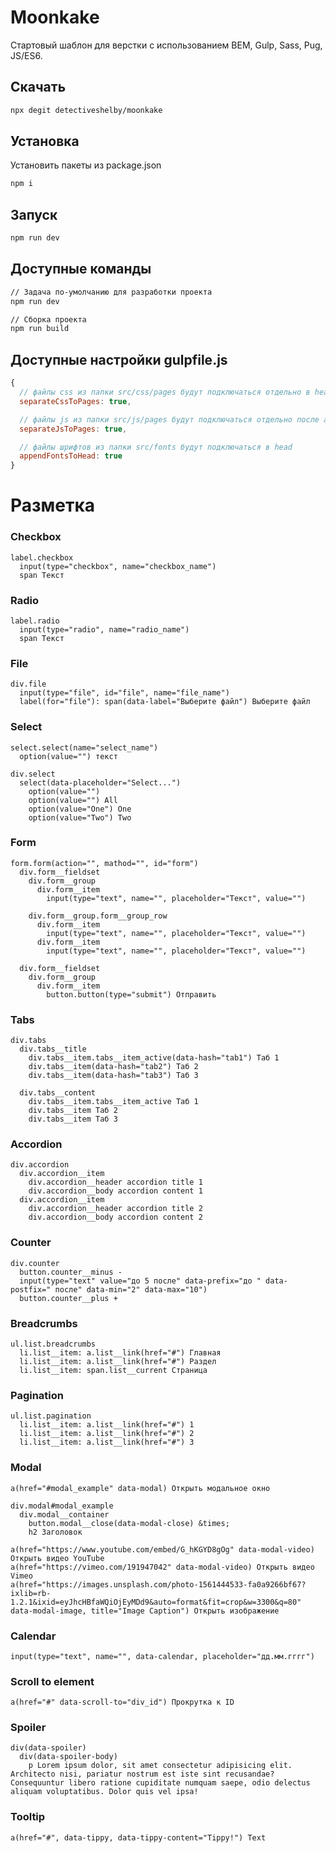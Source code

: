 # Moonkake

Стартовый шаблон для верстки с использованием BEM, Gulp, Sass, Pug, JS/ES6.

## Скачать

```sh
npx degit detectiveshelby/moonkake
```

## Установка

Установить пакеты из package.json

```sh
npm i
```

## Запуск

```sh
npm run dev
```

## Доступные команды

```sh
// Задача по-умолчанию для разработки проекта
npm run dev

// Сборка проекта
npm run build
```

## Доступные настройки gulpfile.js

```js
{
  // файлы css из папки src/css/pages будут подключаться отдельно в head
  separateCssToPages: true,

  // файлы js из папки src/js/pages будут подключаться отдельно после app.js
  separateJsToPages: true,

  // файлы шрифтов из папки src/fonts будут подключаться в head
  appendFontsToHead: true
}
```

# Разметка

### Сheckbox

```pug
label.checkbox
  input(type="checkbox", name="checkbox_name")
  span Текст
```

### Radio

```pug
label.radio
  input(type="radio", name="radio_name")
  span Текст
```

### File

```pug
div.file
  input(type="file", id="file", name="file_name")
  label(for="file"): span(data-label="Выберите файл") Выберите файл
```

### Select

```pug
select.select(name="select_name")
  option(value="") текст

div.select
  select(data-placeholder="Select...")
    option(value="")
    option(value="") All
    option(value="One") One
    option(value="Two") Two
```

### Form

```pug
form.form(action="", mathod="", id="form")
  div.form__fieldset
    div.form__group
      div.form__item
        input(type="text", name="", placeholder="Текст", value="")

    div.form__group.form__group_row
      div.form__item
        input(type="text", name="", placeholder="Текст", value="")
      div.form__item
        input(type="text", name="", placeholder="Текст", value="")

  div.form__fieldset
    div.form__group
      div.form__item
        button.button(type="submit") Отправить
```

### Tabs

```pug
div.tabs
  div.tabs__title
    div.tabs__item.tabs__item_active(data-hash="tab1") Таб 1
    div.tabs__item(data-hash="tab2") Таб 2
    div.tabs__item(data-hash="tab3") Таб 3

  div.tabs__content
    div.tabs__item.tabs__item_active Таб 1
    div.tabs__item Таб 2
    div.tabs__item Таб 3
```

### Accordion

```pug
div.accordion
  div.accordion__item
    div.accordion__header accordion title 1
    div.accordion__body accordion content 1
  div.accordion__item
    div.accordion__header accordion title 2
    div.accordion__body accordion content 2
```

### Counter

```pug
div.counter
  button.counter__minus -
  input(type="text" value="до 5 после" data-prefix="до " data-postfix=" после" data-min="2" data-max="10")
  button.counter__plus +
```

### Breadcrumbs

```pug
ul.list.breadcrumbs
  li.list__item: a.list__link(href="#") Главная
  li.list__item: a.list__link(href="#") Раздел
  li.list__item: span.list__current Страница
```

### Pagination

```pug
ul.list.pagination
  li.list__item: a.list__link(href="#") 1
  li.list__item: a.list__link(href="#") 2
  li.list__item: a.list__link(href="#") 3
```

### Modal

```pug
a(href="#modal_example" data-modal) Открыть модальное окно

div.modal#modal_example
  div.modal__container
    button.modal__close(data-modal-close) &times;
    h2 Заголовок

a(href="https://www.youtube.com/embed/G_hKGYD8gOg" data-modal-video) Открыть видео YouTube
a(href="https://vimeo.com/191947042" data-modal-video) Открыть видео Vimeo
a(href="https://images.unsplash.com/photo-1561444533-fa0a9266bf67?ixlib=rb-1.2.1&ixid=eyJhcHBfaWQiOjEyMDd9&auto=format&fit=crop&w=3300&q=80" data-modal-image, title="Image Caption") Открыть изображение
```

### Calendar

```pug
input(type="text", name="", data-calendar, placeholder="дд.мм.гггг")
```

### Scroll to element

```pug
a(href="#" data-scroll-to="div_id") Прокрутка к ID
```

### Spoiler

```pug
div(data-spoiler)
  div(data-spoiler-body)
    p Lorem ipsum dolor, sit amet consectetur adipisicing elit. Architecto nisi, pariatur nostrum est iste sint recusandae? Consequuntur libero ratione cupiditate numquam saepe, odio delectus aliquam voluptatibus. Dolor quis vel ipsa!
```

### Tooltip

```pug
a(href="#", data-tippy, data-tippy-content="Tippy!") Text
```
